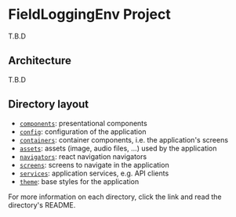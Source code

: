 
# FieldLoggingEnv Project

T.B.D

## Architecture

T.B.D

## Directory layout

- [`components`](/components): presentational components
- [`config`](/config): configuration of the application
- [`containers`](/containers): container components, i.e. the application's screens
- [`assets`](/assets): assets (image, audio files, ...) used by the application
- [`navigators`](/navigators): react navigation navigators
- [`screens`](/screens): screens to navigate in the application
- [`services`](/services): application services, e.g. API clients
- [`theme`](/theme): base styles for the application

For more information on each directory, click the link and read the directory's README.
